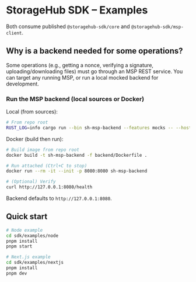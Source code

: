 # StorageHub SDK – Examples

Both consume published `@storagehub-sdk/core` and `@storagehub-sdk/msp-client`.

## Why is a backend needed for some operations?
Some operations (e.g., getting a nonce, verifying a signature, uploading/downloading files) must go through an MSP REST service. You can target any running MSP, or run a local mocked backend for development.

### Run the MSP backend (local sources or Docker)

Local (from sources):
```bash
# From repo root
RUST_LOG=info cargo run --bin sh-msp-backend --features mocks -- --host 127.0.0.1 --port 8080
```

Docker (build then run):
```bash
# Build image from repo root
docker build -t sh-msp-backend -f backend/Dockerfile .

# Run attached (Ctrl+C to stop)
docker run --rm -it --init -p 8080:8080 sh-msp-backend

# (Optional) Verify
curl http://127.0.0.1:8080/health
```
Backend defaults to `http://127.0.0.1:8080`.

## Quick start
```bash
# Node example
cd sdk/examples/node
pnpm install
pnpm start

# Next.js example
cd sdk/examples/nextjs
pnpm install
pnpm dev
```

